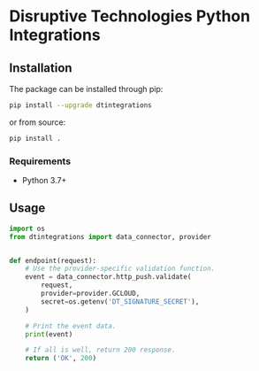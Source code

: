# Disruptive Technologies Python Integrations

## Installation

The package can be installed through pip:

```sh
pip install --upgrade dtintegrations
```

or from source:

```sh
pip install .
```

### Requirements

- Python 3.7+

## Usage

```python
import os
from dtintegrations import data_connector, provider


def endpoint(request):
    # Use the provider-specific validation function.
    event = data_connector.http_push.validate(
        request,
        provider=provider.GCLOUD,
        secret=os.getenv('DT_SIGNATURE_SECRET'),
    )

    # Print the event data.
    print(event)

    # If all is well, return 200 response.
    return ('OK', 200)
```
